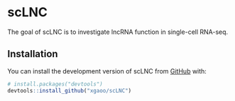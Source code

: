
<!-- README.md is generated from README.Rmd. Please edit that file -->

# scLNC

<!-- badges: start -->
<!-- badges: end -->

The goal of scLNC is to investigate lncRNA function in single-cell
RNA-seq.

## Installation

You can install the development version of scLNC from
[GitHub](https://github.com/) with:

``` r
# install.packages("devtools")
devtools::install_github("xgaoo/scLNC")
```
